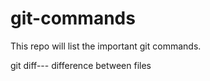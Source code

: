 # git-commands
This repo will list the important git commands.

git diff--- difference between files
